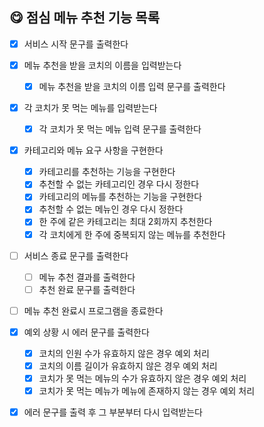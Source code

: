 ## 😋 점심 메뉴 추천 기능 목록

- [x] 서비스 시작 문구를 출력한다

- [x] 메뉴 추천을 받을 코치의 이름을 입력받는다

  - [x] 메뉴 추천을 받을 코치의 이름 입력 문구를 출력한다

- [x] 각 코치가 못 먹는 메뉴를 입력받는다

  - [x] 각 코치가 못 먹는 메뉴 입력 문구를 출력한다

- [x] 카테고리와 메뉴 요구 사항을 구현한다

  - [x] 카테고리를 추천하는 기능을 구현한다
  - [x] 추천할 수 없는 카테고리인 경우 다시 정한다
  - [x] 카테고리의 메뉴를 추천하는 기능을 구현한다
  - [x] 추천할 수 없는 메뉴인 경우 다시 정한다
  - [x] 한 주에 같은 카테고리는 최대 2회까지 추천한다
  - [x] 각 코치에게 한 주에 중복되지 않는 메뉴를 추천한다

- [ ] 서비스 종료 문구를 출력한다

  - [ ] 메뉴 추천 결과를 출력한다
  - [ ] 추천 완료 문구를 출력한다

- [ ] 메뉴 추천 완료시 프로그램을 종료한다

- [x] 예외 상황 시 에러 문구를 출력한다

  - [x] 코치의 인원 수가 유효하지 않은 경우 예외 처리
  - [x] 코치의 이름 길이가 유효하지 않은 경우 예외 처리
  - [x] 코치가 못 먹는 메뉴의 수가 유효하지 않은 경우 예외 처리
  - [x] 코치가 못 먹는 메뉴가 메뉴에 존재하지 않는 경우 예외 처리

- [x] 에러 문구를 출력 후 그 부분부터 다시 입력받는다

